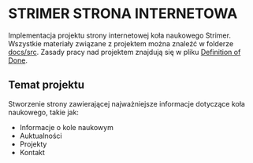 # STRIMER STRONA INTERNETOWA
Implementacja projektu strony internetowej koła naukowego Strimer. Wszystkie materiały związane z projektem można znaleźć w folderze [docs/src](docs/src). Zasady pracy nad projektem znajdują się w pliku [Definition of Done](docs/dod.md).

## Temat projektu
Stworzenie strony zawierającej najważniejsze informacje dotyczące koła naukowego, takie jak:
- Informacje o kole naukowym
- Auktualności
- Projekty
- Kontakt 


